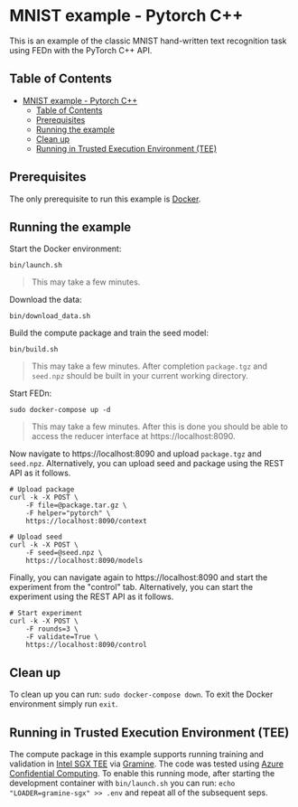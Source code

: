 # MNIST example - Pytorch C++
This is an example of the classic MNIST hand-written text recognition task using FEDn with the PyTorch C++ API.

## Table of Contents
- [MNIST example - Pytorch C++](#mnist-example---pytorch-c)
  - [Table of Contents](#table-of-contents)
  - [Prerequisites](#prerequisites)
  - [Running the example](#running-the-example)
  - [Clean up](#clean-up)
  - [Running in Trusted Execution Environment (TEE)](#running-in-trusted-execution-environment-tee)

## Prerequisites
The only prerequisite to run this example is [Docker](https://www.docker.com).

## Running the example

Start the Docker environment:
```
bin/launch.sh
```
> This may take a few minutes.

Download the data:
```
bin/download_data.sh
```

Build the compute package and train the seed model:
```
bin/build.sh
```
> This may take a few minutes. After completion `package.tgz` and `seed.npz` should be built in your current working directory.

Start FEDn:
```
sudo docker-compose up -d
```
> This may take a few minutes. After this is done you should be able to access the reducer interface at https://localhost:8090.

Now navigate to https://localhost:8090 and upload `package.tgz` and `seed.npz`. Alternatively, you can upload seed and package using the REST API as it follows.
```
# Upload package
curl -k -X POST \
    -F file=@package.tar.gz \
    -F helper="pytorch" \
    https://localhost:8090/context

# Upload seed
curl -k -X POST \
    -F seed=@seed.npz \
    https://localhost:8090/models
```

Finally, you can navigate again to https://localhost:8090 and start the experiment from the "control" tab. Alternatively, you can start the experiment using the REST API as it follows.
```
# Start experiment
curl -k -X POST \
    -F rounds=3 \
    -F validate=True \
    https://localhost:8090/control
```

## Clean up
To clean up you can run: `sudo docker-compose down`. To exit the Docker environment simply run `exit`.

## Running in Trusted Execution Environment (TEE)
The compute package in this example supports running training and validation in [Intel SGX TEE](https://www.intel.com/content/www/us/en/developer/tools/software-guard-extensions/overview.html) via [Gramine](https://grapheneproject.io). The code was tested using [Azure Confidential Computing](https://azure.microsoft.com/en-us/solutions/confidential-compute). To enable this running mode, after starting the development container with `bin/launch.sh` you can run: `echo "LOADER=gramine-sgx" >> .env` and repeat all of the subsequent seps.